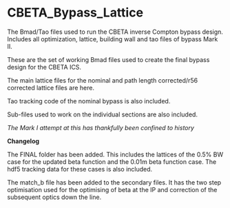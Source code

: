 # CBETA_Bypass_Lattice
The Bmad/Tao files used to run the CBETA inverse Compton bypass design. Includes all optimization, lattice, building wall and tao files of bypass Mark II.  

These are the set of working Bmad files used to create the final bypass design for the CBETA ICS. 

The main lattice files for the nominal and path length corrected/r56 corrected lattice files are here.

Tao tracking code of the nominal bypass is also included.

Sub-files used to work on the individual sections are also included.

*The Mark I attempt at this has thankfully been confined to history*

__Changelog__

The FINAL folder has been added. This includes the lattices of the 0.5% BW case for the updated beta function and the 0.01m beta function case. The hdf5 tracking data for these cases is also included. 

The match_b file has been added to the secondary files. It has the two step optimisation used for the optimising of beta at the IP and correction of the subsequent optics down the line.
